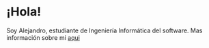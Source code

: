# ¡Hola!
Soy Alejandro, estudiante de Ingeniería Informática del software.
Mas información sobre mi [aqui](https://alejandroiglesiascalvo.github.io/)
<!--
**AlejandroIglesiasCalvo/AlejandroIglesiasCalvo** is a ✨ _special_ ✨ repository because its `README.md` (this file) appears on your GitHub profile.

Here are some ideas to get you started:

- 🔭 I’m currently working on ...
- 🌱 I’m currently learning ...
- 👯 I’m looking to collaborate on ...
- 🤔 I’m looking for help with ...
- 💬 Ask me about ...
- 📫 How to reach me: ...
- 😄 Pronouns: ...
- ⚡ Fun fact: ...
-->
